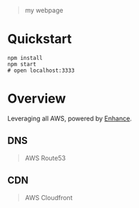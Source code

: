 > my webpage

# Quickstart

    npm install
    npm start
    # open localhost:3333

# Overview

Leveraging all AWS, powered by [Enhance](https://enhance.dev).

## DNS

> AWS Route53

## CDN

> AWS Cloudfront
